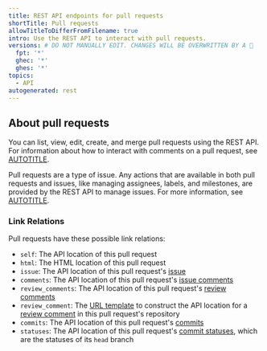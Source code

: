 ```yaml
---
title: REST API endpoints for pull requests
shortTitle: Pull requests
allowTitleToDifferFromFilename: true
intro: Use the REST API to interact with pull requests.
versions: # DO NOT MANUALLY EDIT. CHANGES WILL BE OVERWRITTEN BY A 🤖
  fpt: '*'
  ghec: '*'
  ghes: '*'
topics:
  - API
autogenerated: rest
---
```


## About pull requests

You can list, view, edit, create, and merge pull requests using the REST API. For information about how to interact with comments on a pull request, see [AUTOTITLE](/rest/issues/comments).

Pull requests are a type of issue. Any actions that are available in both pull requests and issues, like managing assignees, labels, and milestones, are provided by the REST API to manage issues. For more information, see [AUTOTITLE](/rest/issues).

### Link Relations

Pull requests have these possible link relations:

* `self`: The API location of this pull request
* `html`: The HTML location of this pull request
* `issue`: The API location of this pull request's [issue](/rest/issues)
* `comments`: The API location of this pull request's [issue comments](/rest/issues/comments)
* `review_comments`: The API location of this pull request's [review comments](/rest/pulls/comments)
* `review_comment`: The [URL template](/rest/using-the-rest-api/getting-started-with-the-rest-api#hypermedia) to construct the API location for a [review comment](/rest/pulls/comments) in this pull request's repository
* `commits`: The API location of this pull request's [commits](#list-commits-on-a-pull-request)
* `statuses`: The API location of this pull request's [commit statuses](/rest/commits#commit-statuses), which are the statuses of its `head` branch

<!-- Content after this section is automatically generated -->
